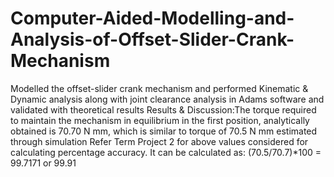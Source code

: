 # Computer-Aided-Modelling-and-Analysis-of-Offset-Slider-Crank-Mechanism
Modelled the offset-slider crank mechanism and performed Kinematic &amp; Dynamic analysis along with joint clearance analysis in Adams software and validated with theoretical results
Results & Discussion:The torque required to maintain the mechanism in equilibrium in the first position, analytically obtained is 70.70 N mm, which is similar to torque of 70.5 N
mm estimated through simulation 
Refer Term Project 2 for above values considered for calculating percentage accuracy.
It can be calculated as: (70.5/70.7)*100 = 99.7171 or 99.91
